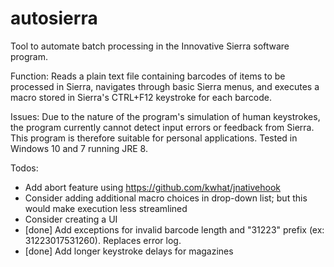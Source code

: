 # autosierra
Tool to automate batch processing in the Innovative Sierra software program. 

Function: Reads a plain text file containing barcodes of items to be processed in Sierra, navigates through basic Sierra menus, and executes a macro stored in Sierra's CTRL+F12 keystroke for each barcode.

Issues: Due to the nature of the program's simulation of human keystrokes, the program currently cannot detect input errors or feedback from Sierra.  This program is therefore suitable for personal applications.  Tested in Windows 10 and 7 running JRE 8.

Todos: 
- Add abort feature using https://github.com/kwhat/jnativehook
- Consider adding additional macro choices in drop-down list; but this would make execution less streamlined
- Consider creating a UI
- [done] Add exceptions for invalid barcode length and "31223" prefix (ex: 31223017531260).  Replaces error log.
- [done] Add longer keystroke delays for magazines
